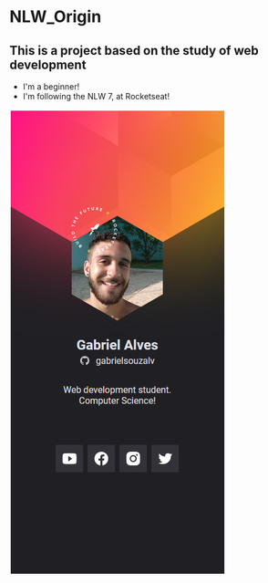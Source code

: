 # NLW_Origin

## This is a project based on the study of web development

- I'm a beginner!
- I'm following the NLW 7, at Rocketseat!

![Cracha](images/cracha_nlw.png)
